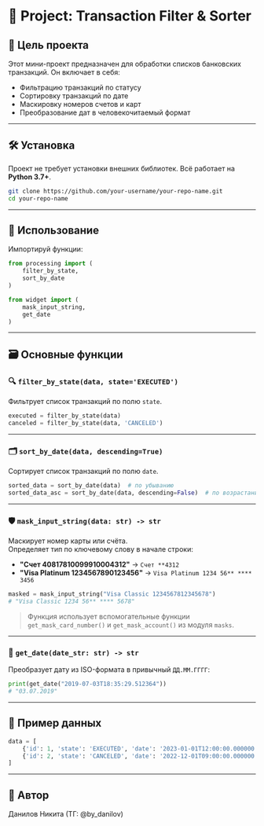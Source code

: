 
# 🧾 Project: Transaction Filter & Sorter

## 📌 Цель проекта

Этот мини-проект предназначен для обработки списков банковских транзакций. Он включает в себя:

- Фильтрацию транзакций по статусу
- Сортировку транзакций по дате
- Маскировку номеров счетов и карт
- Преобразование дат в человекочитаемый формат

---

## 🛠 Установка

Проект не требует установки внешних библиотек. Всё работает на **Python 3.7+**.

```bash
git clone https://github.com/your-username/your-repo-name.git
cd your-repo-name
```

---

## 🚀 Использование

Импортируй функции:

```python
from processing import (
    filter_by_state,
    sort_by_date
)

from widget import (
    mask_input_string,
    get_date
)
```

---

## 🗃 Основные функции

### 🔍 `filter_by_state(data, state='EXECUTED')`

Фильтрует список транзакций по полю `state`.

```python
executed = filter_by_state(data)
canceled = filter_by_state(data, 'CANCELED')
```

---

### 🗂 `sort_by_date(data, descending=True)`

Сортирует список транзакций по полю `date`.

```python
sorted_data = sort_by_date(data)  # по убыванию
sorted_data_asc = sort_by_date(data, descending=False)  # по возрастанию
```

---

### 🛡 `mask_input_string(data: str) -> str`

Маскирует номер карты или счёта.  
Определяет тип по ключевому слову в начале строки:

- **"Счет 40817810099910004312"** → `Счет **4312`
- **"Visa Platinum 1234567890123456"** → `Visa Platinum 1234 56** **** 3456`

```python
masked = mask_input_string("Visa Classic 1234567812345678")
# "Visa Classic 1234 56** **** 5678"
```

> Функция использует вспомогательные функции `get_mask_card_number()` и `get_mask_account()` из модуля `masks`.

---

### 📅 `get_date(date_str: str) -> str`

Преобразует дату из ISO-формата в привычный `ДД.ММ.ГГГГ`:

```python
print(get_date("2019-07-03T18:35:29.512364"))
# "03.07.2019"
```


---

## 📂 Пример данных

```python
data = [
    {'id': 1, 'state': 'EXECUTED', 'date': '2023-01-01T12:00:00.000000'},
    {'id': 2, 'state': 'CANCELED', 'date': '2022-12-01T09:00:00.000000'}
]
```

---

## 🤝 Автор
Данилов Никита (ТГ: @by_danilov)
